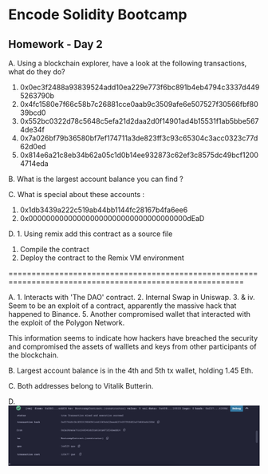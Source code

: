 # Encode Solidity Bootcamp

## Homework - Day 2

A. Using a blockchain explorer, have a look at the following transactions, what do they do?
 1. 0x0ec3f2488a93839524add10ea229e773f6bc891b4eb4794c3337d4495263790b
 2. 0x4fc1580e7f66c58b7c26881cce0aab9c3509afe6e507527f30566fbf8039bcd0
 3. 0x552bc0322d78c5648c5efa21d2daa2d0f14901ad4b15531f1ab5bbe5674de34f
 4. 0x7a026bf79b36580bf7ef174711a3de823ff3c93c65304c3acc0323c77d62d0ed
 5. 0x814e6a21c8eb34b62a05c1d0b14ee932873c62ef3c8575dc49bcf12004714eda

B. What is the largest account balance you can find ?

C. What is special about these accounts :
 1. 0x1db3439a222c519ab44bb1144fc28167b4fa6ee6
 2. 0x000000000000000000000000000000000000dEaD

D. 1. Using remix add this contract as a source file
 1. Compile the contract
 2. Deploy the contract to the Remix VM environment




=========================================================================================================





A. 
    1. Interacts with 'The DAO' contract.
    2. Internal Swap in Uniswap.
    3. & iv. Seem to be an exploit of a contract, apparently the massive hack that happened to Binance.
    5. Another compromised wallet that interacted with the exploit of the Polygon Network.

This information seems to indicate how hackers have breached the security and compromised the assets of walllets and keys from other participants of the blockchain.

B. Largest account balance is in the 4th and 5th tx wallet, holding 1.45 Eth.

C. Both addresses belong to Vitalik Butterin.

D. ![Solution:](./screen.png)

